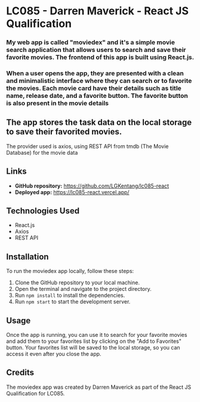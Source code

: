 # LC085 - Darren Maverick - React JS Qualification

### My web app is called "moviedex" and it's a simple movie search application that allows users to search and save their favorite movies. The frontend of this app is built using React.js.

### When a user opens the app, they are presented with a clean and minimalistic interface where they can search or to favorite the movies. Each movie card have their details such as title name, release date, and a favorite button. The favorite button is also present in the movie details

## The app stores the task data on the local storage to save their favorited movies.
The provider used is axios, using REST API from tmdb (The Movie Database) for the movie data

## Links

- **GitHub repository:** https://github.com/LGKentang/lc085-react
- **Deployed app:** https://lc085-react.vercel.app/

## Technologies Used

- React.js
- Axios
- REST API

## Installation

To run the moviedex app locally, follow these steps:

1. Clone the GitHub repository to your local machine.
2. Open the terminal and navigate to the project directory.
3. Run `npm install` to install the dependencies.
4. Run `npm start` to start the development server.

## Usage

Once the app is running, you can use it to search for your favorite movies and add them to your favorites list by clicking on the "Add to Favorites" button. Your favorites list will be saved to the local storage, so you can access it even after you close the app.

## Credits

The moviedex app was created by Darren Maverick as part of the React JS Qualification for LC085.

